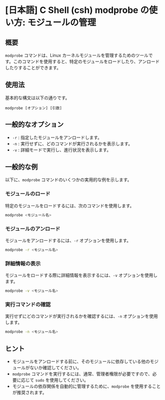 # [日本語] C Shell (csh) modprobe の使い方: モジュールの管理

## 概要
`modprobe` コマンドは、Linux カーネルモジュールを管理するためのツールです。このコマンドを使用すると、特定のモジュールをロードしたり、アンロードしたりすることができます。

## 使用法
基本的な構文は以下の通りです。

```
modprobe [オプション] [引数]
```

## 一般的なオプション
- `-r` : 指定したモジュールをアンロードします。
- `-n` : 実行せずに、どのコマンドが実行されるかを表示します。
- `-v` : 詳細モードで実行し、進行状況を表示します。

## 一般的な例
以下に、`modprobe` コマンドのいくつかの実用的な例を示します。

### モジュールのロード
特定のモジュールをロードするには、次のコマンドを使用します。

```bash
modprobe <モジュール名>
```

### モジュールのアンロード
モジュールをアンロードするには、`-r` オプションを使用します。

```bash
modprobe -r <モジュール名>
```

### 詳細情報の表示
モジュールをロードする際に詳細情報を表示するには、`-v` オプションを使用します。

```bash
modprobe -v <モジュール名>
```

### 実行コマンドの確認
実行せずにどのコマンドが実行されるかを確認するには、`-n` オプションを使用します。

```bash
modprobe -n <モジュール名>
```

## ヒント
- モジュールをアンロードする前に、そのモジュールに依存している他のモジュールがないか確認してください。
- `modprobe` コマンドを実行するには、通常、管理者権限が必要ですので、必要に応じて `sudo` を使用してください。
- モジュールの依存関係を自動的に管理するために、`modprobe` を使用することが推奨されます。